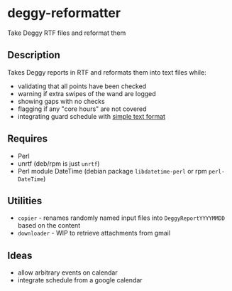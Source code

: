# deggy-reformatter

Take Deggy RTF files and reformat them

## Description

Takes Deggy reports in RTF and reformats them into text files while:

* validating that all points have been checked
* warning if extra swipes of the wand are logged
* showing gaps with no checks
* flagging if any "core hours" are not covered
* integrating guard schedule with [simple text format](schedule_format.md)

## Requires

* Perl
* unrtf (deb/rpm is just `unrtf`)
* Perl module DateTime (debian package `libdatetime-perl` or rpm `perl-DateTime`)

## Utilities

* `copier` - renames randomly named input files into `DeggyReportYYYYMMDD` based on the content
* `downloader` - WIP to retrieve attachments from gmail

## Ideas

* allow arbitrary events on calendar
* integrate schedule from a google calendar
